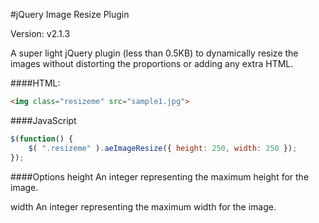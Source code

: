 #jQuery Image Resize Plugin

Version: v2.1.3

A super light jQuery plugin (less than 0.5KB) to dynamically resize the images without distorting the proportions or adding any extra HTML.

####HTML:
```html
<img class="resizeme" src="sample1.jpg">
```

####JavaScript
```js
$(function() {
    $( ".resizeme" ).aeImageResize({ height: 250, width: 250 });
});
```

####Options
height
An integer representing the maximum height for the image.

width
An integer representing the maximum width for the image.
